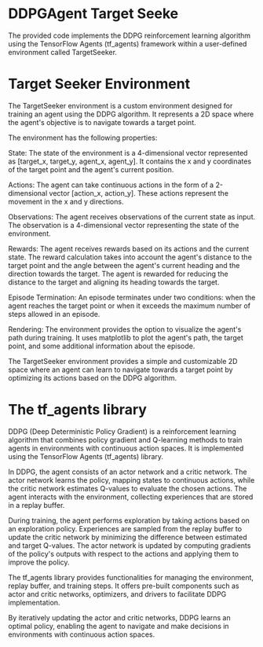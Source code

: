 # DDPGAgent Target Seeke

The provided code implements the DDPG reinforcement learning algorithm using the TensorFlow Agents (tf_agents) framework within a user-defined environment called TargetSeeker.


# Target Seeker Environment

The TargetSeeker environment is a custom environment designed for training an agent using the DDPG algorithm. It represents a 2D space where the agent's objective is to navigate towards a target point.

The environment has the following properties:

State: The state of the environment is a 4-dimensional vector represented as [target_x, target_y, agent_x, agent_y]. It contains the x and y coordinates of the target point and the agent's current position.

Actions: The agent can take continuous actions in the form of a 2-dimensional vector [action_x, action_y]. These actions represent the movement in the x and y directions.

Observations: The agent receives observations of the current state as input. The observation is a 4-dimensional vector representing the state of the environment.

Rewards: The agent receives rewards based on its actions and the current state. The reward calculation takes into account the agent's distance to the target point and the angle between the agent's current heading and the direction towards the target. The agent is rewarded for reducing the distance to the target and aligning its heading towards the target.

Episode Termination: An episode terminates under two conditions: when the agent reaches the target point or when it exceeds the maximum number of steps allowed in an episode.

Rendering: The environment provides the option to visualize the agent's path during training. It uses matplotlib to plot the agent's path, the target point, and some additional information about the episode.

The TargetSeeker environment provides a simple and customizable 2D space where an agent can learn to navigate towards a target point by optimizing its actions based on the DDPG algorithm.


# The tf_agents library

DDPG (Deep Deterministic Policy Gradient) is a reinforcement learning algorithm that combines policy gradient and Q-learning methods to train agents in environments with continuous action spaces. It is implemented using the TensorFlow Agents (tf_agents) library.

In DDPG, the agent consists of an actor network and a critic network. The actor network learns the policy, mapping states to continuous actions, while the critic network estimates Q-values to evaluate the chosen actions. The agent interacts with the environment, collecting experiences that are stored in a replay buffer.

During training, the agent performs exploration by taking actions based on an exploration policy. Experiences are sampled from the replay buffer to update the critic network by minimizing the difference between estimated and target Q-values. The actor network is updated by computing gradients of the policy's outputs with respect to the actions and applying them to improve the policy.

The tf_agents library provides functionalities for managing the environment, replay buffer, and training steps. It offers pre-built components such as actor and critic networks, optimizers, and drivers to facilitate DDPG implementation.

By iteratively updating the actor and critic networks, DDPG learns an optimal policy, enabling the agent to navigate and make decisions in environments with continuous action spaces.
